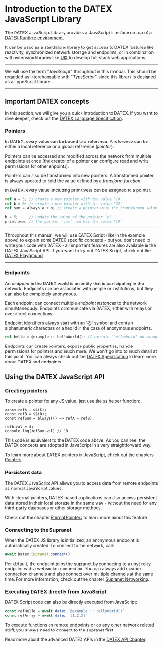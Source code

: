 # Introduction to the DATEX JavaScript Library

The DATEX JavaScript Library provides a JavaScript interface on top of a [DATEX Runtime environment](https://github.com/unyt-org/datex-specification).

It can be used as a standalone library to get access to DATEX features like reactivity, synchronized network storage and endpoints, or in combination with extension libraries like [UIX](https://docs.unyt.org/manual/uix/getting-started) to develop full-stack web applications.

---
We will use the term "*JavaScript*" throughout in this manual. This should be regarded as interchangable with "*TypeScript*", since this library is designed as a TypeScript library.

---

## Important DATEX concepts

In this section, we will give you a quick introduction to DATEX.
If you want to dive deeper, check out the [DATEX Language Specification](https://github.com/unyt-org/datex-specification).

### Pointers
In DATEX, every value can be bound to a reference.
A reference can be either a local reference or a global reference (*pointer*).

Pointers can be accessed and modified across the network from multiple endpoints at once
(the creator of a pointer can configure read and write permissions for other enpoints).

Pointers can also be transformed into new pointers. A transformed pointer is always updated to
hold the value defined by a *transform function*.

In DATEX, every value (including primitives) can be assigned to a pointer.

```rust
ref a = 5; // create a new pointer with the value '10'
ref b = 0; // create a new pointer with the value '32'
ref sum = always a + b; // create a pointer with the transformed value of 'a + b'

b = 5; 	   // update the value of the pointer 'b'
print sum; // the pointer 'sum' now has the value '10'
```
----
Throughout this manual, we will use DATEX Script (like in the example above) to explain some DATEX specific concepts - but you don't need to write your code with DATEX - all important features are also available in the DATEX JavaScript API. If you want to try out DATEX Script, check out the [DATEX Playground](https://playground.unyt.org/)

----


### Endpoints

An *endpoint* in the DATEX world is an entity that is participating in the network. 
Endpoints can be associated with people or institutions, but they can also be completely anonymous.

Each endpoint can connect multiple *endpoint instances* to the network simulataneously.
Endpoints communicate via DATEX, either with relays or over direct connections.

Endpoint identifiers always start with an '@' symbol and contain alphanumeric characters or a hex id in
the case of anonymous endpoints.

```rust
ref hello = @example :: helloWorld(); // execute 'helloWorld' on example and save the value in the 'hello' variable
```

Endpoints can create pointers, expose public properties, handle permissions for pointers and much more. We won't go into to much detail at this point. You can always check out the [DATEX Specification](https://github.com/unyt-org/datex-specification) to learn more about DATEX and endpoints.

## Using the DATEX JavaScript API

### Creating pointers

To create a pointer for any JS value, just use the `$$` helper function:

```tsx
const refA = $$(5);
const refB = $$(0);
const refSum = always(() => refA + refB);

refB.val = 5;
console.log(refSum.val) // 10
```

This code is equivalent to the DATEX code above. 
As you can see, the DATEX concepts are adopted in JavaScript in a very straightforward way.

To learn more about DATEX pointers in JavaScript, check out the chapters [Pointers](2%20Pointers.md).

### Persistent data

The DATEX JavaScript API allows you to access data from remote endpoints as normal JavaScript values.

With eternal pointers, DATEX-based applications can also access persistent data stored in their local storage in the same way - without the need for any third-party databases or other storage methods.

Check out the chapter [Eternal Pointers](./3%20Eternal%20Pointers.md) to learn more about this feature.

### Connecting to the Supranet

When the DATEX JS library is initialized, an anonymous endpoint is automatically created.
To connect to the network, call:
```ts
await Datex.Supranet.connect()
```
Per default, the endpoint joins the supranet by connecting to a unyt relay endpoint with a websocket connection.
You can always add custom connection channels and also connect over multiple channels at the same time.
For more information, check out the chapter [Supranet Networking](./4%20Supranet%20Networking.md).


### Executing DATEX directly from JavaScript

DATEX Script code can also be directly executed from JavaScript:

```ts
const refHello = await datex `@example :: helloWorld()`
const refArray = await datex `[1,2,3]`
```

To execute functions on remote endpoints or do any other network related stuff, you always need to connect to the supranet first.

Read more about the advanced DATEX APIs in the [DATEX API Chapter](./5%20The%20DATEX%20API.md).